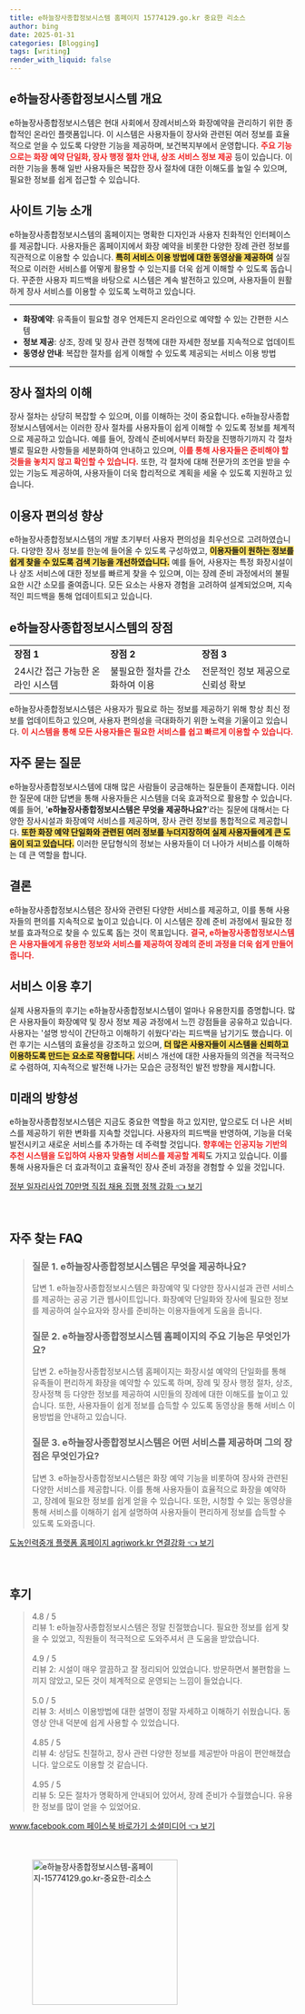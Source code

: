 ```yaml
---
title: e하늘장사종합정보시스템 홈페이지 15774129.go.kr 중요한 리소스
author: bing
date: 2025-01-31
categories: [Blogging]
tags: [writing]
render_with_liquid: false
---
```



<h2 id='e하늘장사종합정보시스템 개요'>e하늘장사종합정보시스템 개요</h2>

<p>e하늘장사종합정보시스템은 현대 사회에서 장례서비스와 화장예약을 관리하기 위한 종합적인 온라인 플랫폼입니다. 이 시스템은 사용자들이 장사와 관련된 여러 정보를 효율적으로 얻을 수 있도록 다양한 기능을 제공하며, 보건복지부에서 운영합니다. <b><span style="color: #ee2323;">주요 기능으로는 화장 예약 단일화, 장사 행정 절차 안내, 상조 서비스 정보 제공</span></b> 등이 있습니다. 이러한 기능을 통해 일반 사용자들은 복잡한 장사 절차에 대한 이해도를 높일 수 있으며, 필요한 정보를 쉽게 접근할 수 있습니다.</p>

<h2 id='사이트 기능 소개'>사이트 기능 소개</h2>

<p>e하늘장사종합정보시스템의 홈페이지는 명확한 디자인과 사용자 친화적인 인터페이스를 제공합니다. 사용자들은 홈페이지에서 화장 예약을 비롯한 다양한 장례 관련 정보를 직관적으로 이용할 수 있습니다. <b><span style="background-color: #ffe066;">특히 서비스 이용 방법에 대한 동영상을 제공하여</span></b> 실질적으로 이러한 서비스를 어떻게 활용할 수 있는지를 더욱 쉽게 이해할 수 있도록 돕습니다. 꾸준한 사용자 피드백을 바탕으로 시스템은 계속 발전하고 있으며, 사용자들이 원활하게 장사 서비스를 이용할 수 있도록 노력하고 있습니다.</p>

<hr />

<ul>
    <li><b>화장예약</b>: 유족들이 필요할 경우 언제든지 온라인으로 예약할 수 있는 간편한 시스템</li>
    <li><b>정보 제공</b>: 상조, 장례 및 장사 관련 정책에 대한 자세한 정보를 지속적으로 업데이트</li>
    <li><b>동영상 안내</b>: 복잡한 절차를 쉽게 이해할 수 있도록 제공되는 서비스 이용 방법</li>
</ul>

<hr />

<h2 id='장사 절차의 이해'>장사 절차의 이해</h2>

<p>장사 절차는 상당히 복잡할 수 있으며, 이를 이해하는 것이 중요합니다. e하늘장사종합정보시스템에서는 이러한 장사 절차를 사용자들이 쉽게 이해할 수 있도록 정보를 체계적으로 제공하고 있습니다. 예를 들어, 장례식 준비에서부터 화장을 진행하기까지 각 절차별로 필요한 사항들을 세분화하여 안내하고 있으며, <b><span style="color: #ee2323;">이를 통해 사용자들은 준비해야 할 것들을 놓치지 않고 확인할 수 있습니다.</span></b> 또한, 각 절차에 대해 전문가의 조언을 받을 수 있는 기능도 제공하여, 사용자들이 더욱 합리적으로 계획을 세울 수 있도록 지원하고 있습니다.</p>

<h2 id='이용자 편의성 향상'>이용자 편의성 향상</h2>

<p>e하늘장사종합정보시스템의 개발 초기부터 사용자 편의성을 최우선으로 고려하였습니다. 다양한 장사 정보를 한눈에 들어올 수 있도록 구성하였고, <b><span style="background-color: #ffe066;">이용자들이 원하는 정보를 쉽게 찾을 수 있도록 검색 기능을 개선하였습니다.</span></b> 예를 들어, 사용자는 특정 화장시설이나 상조 서비스에 대한 정보를 빠르게 찾을 수 있으며, 이는 장례 준비 과정에서의 불필요한 시간 소모를 줄여줍니다. 모든 요소는 사용자 경험을 고려하여 설계되었으며, 지속적인 피드백을 통해 업데이트되고 있습니다.</p>

<h2 id='e하늘장사종합정보시스템의 장점'>e하늘장사종합정보시스템의 장점</h2>

<table>
    <tr>
        <td><b>장점 1</b></td>
        <td><b>장점 2</b></td>
        <td><b>장점 3</b></td>
    </tr>
    <tr>
        <td>24시간 접근 가능한 온라인 시스템</td>
        <td>불필요한 절차를 간소화하여 이용</td>
        <td>전문적인 정보 제공으로 신뢰성 확보</td>
    </tr>
</table>

<p>e하늘장사종합정보시스템은 사용자가 필요로 하는 정보를 제공하기 위해 항상 최신 정보를 업데이트하고 있으며, 사용자 편의성을 극대화하기 위한 노력을 기울이고 있습니다. <b><span style="color: #ee2323;">이 시스템을 통해 모든 사용자들은 필요한 서비스를 쉽고 빠르게 이용할 수 있습니다.</span></b></p>

<h2 id='자주 묻는 질문'>자주 묻는 질문</h2>

<p>e하늘장사종합정보시스템에 대해 많은 사람들이 궁금해하는 질문들이 존재합니다. 이러한 질문에 대한 답변을 통해 사용자들은 시스템을 더욱 효과적으로 활용할 수 있습니다. 예를 들어, '<b>e하늘장사종합정보시스템은 무엇을 제공하나요?</b>'라는 질문에 대해서는 다양한 장사시설과 화장예약 서비스를 제공하며, 장사 관련 정보를 통합적으로 제공합니다. <b><span style="background-color: #ffe066;">또한 화장 예약 단일화와 관련된 여러 정보를 누더지장하여 실제 사용자들에게 큰 도움이 되고 있습니다.</span></b> 이러한 문답형식의 정보는 사용자들이 더 나아가 서비스를 이해하는 데 큰 역할을 합니다.</p>

<h2 id='결론'>결론</h2>

<p>e하늘장사종합정보시스템은 장사와 관련된 다양한 서비스를 제공하고, 이를 통해 사용자들의 편의를 지속적으로 높이고 있습니다. 이 시스템은 장례 준비 과정에서 필요한 정보를 효과적으로 찾을 수 있도록 돕는 것이 목표입니다. <b><span style="color: #ee2323;">결국, e하늘장사종합정보시스템은 사용자들에게 유용한 정보와 서비스를 제공하여 장례의 준비 과정을 더욱 쉽게 만들어 줍니다.</span></b></p>

<h2 id='서비스 이용 후기'>서비스 이용 후기</h2>

<p>실제 사용자들의 후기는 e하늘장사종합정보시스템이 얼마나 유용한지를 증명합니다. 많은 사용자들이 화장예약 및 장사 정보 제공 과정에서 느낀 강점들을 공유하고 있습니다. 사용자는 '설명 방식이 간단하고 이해하기 쉬웠다'라는 피드백을 남기기도 했습니다. 이런 후기는 시스템의 효율성을 강조하고 있으며, <b><span style="background-color: #ffe066;">더 많은 사용자들이 시스템을 신뢰하고 이용하도록 만드는 요소로 작용합니다.</span></b> 서비스 개선에 대한 사용자들의 의견을 적극적으로 수렴하여, 지속적으로 발전해 나가는 모습은 긍정적인 발전 방향을 제시합니다.</p>

<h2 id='미래의 방향성'>미래의 방향성</h2>

<p>e하늘장사종합정보시스템은 지금도 중요한 역할을 하고 있지만, 앞으로도 더 나은 서비스를 제공하기 위한 변화를 지속할 것입니다. 사용자의 피드백을 반영하여, 기능을 더욱 발전시키고 새로운 서비스를 추가하는 데 주력할 것입니다. <b><span style="color: #ee2323;">향후에는 인공지능 기반의 추천 시스템을 도입하여 사용자 맞춤형 서비스를 제공할 계획</span></b>도 가지고 있습니다. 이를 통해 사용자들은 더 효과적이고 효율적인 장사 준비 과정을 경험할 수 있을 것입니다.</p>


<p><a class="click-button" title="정부 일자리사업 70만명 직접 채용 집행 정책 강화" href="https://aptwhite.github.io/posts/%EC%A0%95%EB%B6%80-%EC%9D%BC%EC%9E%90%EB%A6%AC%EC%82%AC%EC%97%85-70%EB%A7%8C%EB%AA%85-%EC%A7%81%EC%A0%91-%EC%B1%84%EC%9A%A9-%EC%A7%91%ED%96%89-%EC%A0%95%EC%B1%85-%EA%B0%95%ED%99%94/" rel="dofollow">정부 일자리사업 70만명 직접 채용 집행 정책 강화 👈 보기</a></p><br>
<h2 id='자주_찾는_FAQ'>자주 찾는 FAQ</h2>
<div itemscope="" itemtype="https://schema.org/FAQPage"> 
<blockquote> 
<div itemscope="" itemprop="mainEntity" itemtype="https://schema.org/Question"> 
<h3 itemprop="name">질문 1. e하늘장사종합정보시스템은 무엇을 제공하나요?</h3> 
<div itemscope="" itemprop="acceptedAnswer" itemtype="https://schema.org/Answer"> 
<span itemprop="text"> 
<p>답변 1. e하늘장사종합정보시스템은 화장예약 및 다양한 장사시설과 관련 서비스를 제공하는 공공 기관 웹사이트입니다. 화장예약 단일화와 장사에 필요한 정보를 제공하여 실수요자와 장사를 준비하는 이용자들에게 도움을 줍니다.</p> 
</span> 
</div> 
</div> 

<div itemscope="" itemprop="mainEntity" itemtype="https://schema.org/Question"> 
<h3 itemprop="name">질문 2. e하늘장사종합정보시스템 홈페이지의 주요 기능은 무엇인가요?</h3> 
<div itemscope="" itemprop="acceptedAnswer" itemtype="https://schema.org/Answer"> 
<span itemprop="text"> 
<p>답변 2. e하늘장사종합정보시스템 홈페이지는 화장시설 예약의 단일화를 통해 유족들이 편리하게 화장을 예약할 수 있도록 하며, 장례 및 장사 행정 절차, 상조, 장사정책 등 다양한 정보를 제공하여 시민들의 장례에 대한 이해도를 높이고 있습니다. 또한, 사용자들이 쉽게 정보를 습득할 수 있도록 동영상을 통해 서비스 이용방법을 안내하고 있습니다.</p> 
</span> 
</div> 
</div> 

<div itemscope="" itemprop="mainEntity" itemtype="https://schema.org/Question"> 
<h3 itemprop="name">질문 3. e하늘장사종합정보시스템은 어떤 서비스를 제공하며 그의 장점은 무엇인가요?</h3> 
<div itemscope="" itemprop="acceptedAnswer" itemtype="https://schema.org/Answer"> 
<span itemprop="text"> 
<p>답변 3. e하늘장사종합정보시스템은 화장 예약 기능을 비롯하여 장사와 관련된 다양한 서비스를 제공합니다. 이를 통해 사용자들이 효율적으로 화장을 예약하고, 장례에 필요한 정보를 쉽게 얻을 수 있습니다. 또한, 시청할 수 있는 동영상을 통해 서비스를 이해하기 쉽게 설명하여 사용자들이 편리하게 정보를 습득할 수 있도록 도와줍니다.</p> 
</span> 
</div> 
</div> 

</blockquote> 
</div>
<p><a class="click-button" title="도농인력중개 플랫폼 홈페이지 agriwork.kr 연결강화" href="https://aptwhite.github.io/posts/%EB%8F%84%EB%86%8D%EC%9D%B8%EB%A0%A5%EC%A4%91%EA%B0%9C-%ED%94%8C%EB%9E%AB%ED%8F%BC-%ED%99%88%ED%8E%98%EC%9D%B4%EC%A7%80-agriwork.kr-%EC%97%B0%EA%B2%B0%EA%B0%95%ED%99%94/" rel="dofollow">도농인력중개 플랫폼 홈페이지 agriwork.kr 연결강화 👈 보기</a></p><br>
<h2 id='후기'>후기</h2>
<div itemscope itemtype="https://schema.org/Product">
  <blockquote>
  <div itemprop="review" itemscope itemtype="https://schema.org/Review">
      <div itemprop="reviewRating" itemscope itemtype="https://schema.org/Rating"> <span itemprop="ratingValue">4.8</span> / <span itemprop="bestRating">5</span> </div>
      <span itemprop="reviewBody">리뷰 1: e하늘장사종합정보시스템은 정말 친절했습니다. 필요한 정보를 쉽게 찾을 수 있었고, 직원들이 적극적으로 도와주셔서 큰 도움을 받았습니다.</span>
  </div>
  <br>
  <div itemprop="review" itemscope itemtype="https://schema.org/Review">
      <div itemprop="reviewRating" itemscope itemtype="https://schema.org/Rating"> <span itemprop="ratingValue">4.9</span> / <span itemprop="bestRating">5</span> </div>
      <span itemprop="reviewBody">리뷰 2: 시설이 매우 깔끔하고 잘 정리되어 있었습니다. 방문하면서 불편함을 느끼지 않았고, 모든 것이 체계적으로 운영되는 느낌이 들었습니다.</span>
  </div>
  <br>
  <div itemprop="review" itemscope itemtype="https://schema.org/Review">
      <div itemprop="reviewRating" itemscope itemtype="https://schema.org/Rating"> <span itemprop="ratingValue">5.0</span> / <span itemprop="bestRating">5</span> </div>
      <span itemprop="reviewBody">리뷰 3: 서비스 이용방법에 대한 설명이 정말 자세하고 이해하기 쉬웠습니다. 동영상 안내 덕분에 쉽게 사용할 수 있었습니다.</span>
  </div>
  <br>
  <div itemprop="review" itemscope itemtype="https://schema.org/Review">
      <div itemprop="reviewRating" itemscope itemtype="https://schema.org/Rating"> <span itemprop="ratingValue">4.85</span> / <span itemprop="bestRating">5</span> </div>
      <span itemprop="reviewBody">리뷰 4: 상담도 친절하고, 장사 관련 다양한 정보를 제공받아 마음이 편안해졌습니다. 앞으로도 이용할 것 같습니다.</span>
  </div>
  <br>
  <div itemprop="review" itemscope itemtype="https://schema.org/Review">
      <div itemprop="reviewRating" itemscope itemtype="https://schema.org/Rating"> <span itemprop="ratingValue">4.95</span> / <span itemprop="bestRating">5</span> </div>
      <span itemprop="reviewBody">리뷰 5: 모든 절차가 명확하게 안내되어 있어서, 장례 준비가 수월했습니다. 유용한 정보를 많이 얻을 수 있었어요.</span>
  </div>
  </blockquote>
</div>
<p><a class="click-button" title="www.facebook.com 페이스북 바로가기 소셜미디어" href="https://aptwhite.github.io/posts/www.facebook.com-%ED%8E%98%EC%9D%B4%EC%8A%A4%EB%B6%81-%EB%B0%94%EB%A1%9C%EA%B0%80%EA%B8%B0-%EC%86%8C%EC%85%9C%EB%AF%B8%EB%94%94%EC%96%B4/" rel="dofollow">www.facebook.com 페이스북 바로가기 소셜미디어 👈 보기</a></p><br>
<figure class="image"><img src="https://aptwhite.github.io/assets/img/thumbnail/e하늘장사종합정보시스템-홈페이지-15774129.go.kr-중요한-리소스.webp" alt="e하늘장사종합정보시스템-홈페이지-15774129.go.kr-중요한-리소스" width="256" height="256"></figure>